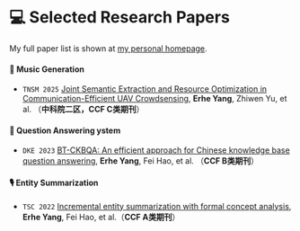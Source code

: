 
# 💻 Selected Research Papers

My full paper list is shown at [my personal homepage](https://cheeruphe.github.io/).

#### 🎼 Music Generation 
- ``TNSM 2025`` [Joint Semantic Extraction and Resource Optimization in Communication-Efficient UAV Crowdsensing](https://ieeexplore.ieee.org/document/11142806), **Erhe Yang**, Zhiwen Yu, et al. （**中科院二区，CCF C类期刊**）

#### 👄 Question Answering ystem
- ``DKE 2023`` [BT-CKBQA: An efficient approach for Chinese knowledge base question answering](https://www.sciencedirect.com/science/article/pii/S0169023X23000642), **Erhe Yang**, Fei Hao, et al. （**CCF B类期刊**）

#### 🎙 Entity Summarization
- ``TSC 2022`` [Incremental entity summarization with formal concept analysis](https://ieeexplore.ieee.org/abstract/document/9459533), **Erhe Yang**, Fei Hao, et al.（**CCF A类期刊**）

